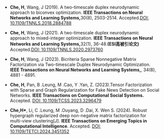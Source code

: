 - <strong>Che, H</strong>, Wang, J (2019). A two-timescale duplex neurodynamic approach to biconvex optimization. <strong>IEEE Transactions on Neural Networks and Learning Systems,</strong>30(8), 2503-2514. Accepted.[DOI: 10.1109/TNNLS.2018.2884788](https://ieeexplore.ieee.org/document/8594585)

- <strong>Che, H</strong>, Wang, J (2021). A two-timescale duplex neurodynamic approach to mixed-integer optimization. <strong>IEEE Transactions on Neural Networks and Learning Systems,</strong>32(1), 36-48.<strong>(ESI高被引论文)</strong> Accepted.[DOI: 10.1109/TNNLS.2020.2973760](https://ieeexplore.ieee.org/document/9023556)

- <strong>Che, H</strong>, Wang, J (2023). Bicriteria Sparse Nonnegative Matrix Factorization via Two-timescale Duplex Neurodynamic Optimization. <strong>IEEE Transactions on Neural Networks and Learning Systems,</strong>, 34(8), 4881 - 4891.

- <strong>Che, H</strong>, Pan, B .Leung, M .Cao, Y .Yan, Z. (2023).Tensor Factorization with Sparse and Graph Regularization for Fake News Detection on Social Networks. <strong>IEEE Transactions on Computational Social Systems.</strong> Accepted. [DOI:  10.1109/TCSS.2023.3296479](https://ieeexplore.ieee.org/document/10195864)

- <strong>Che,H*</strong>, Li, C .Leung, M .Ouyang, D .Dai, X. Wen S. (2024). Robust hypergraph regularized deep non-negative matrix factorization for multi-view clustering[J].  <strong>IEEE Transactions on Emerging Topics in Computational Intelligence</strong>. Accepted. [DOI: 10.1109/TETCI.2024.3451352](https://ieeexplore.ieee.org/document/10669847/)


